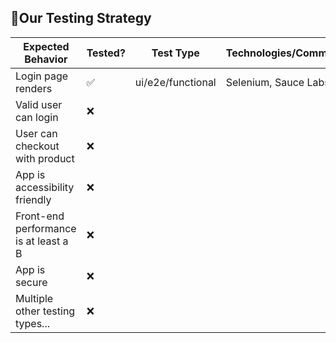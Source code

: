## 🧪Our Testing Strategy

| Expected Behavior                     | Tested? | Test Type         | Technologies/Comments |
|---------------------------------------| -- | ----------------- | ---------------- |
| Login page renders                    | ✅  | ui/e2e/functional | Selenium, Sauce Labs                 |
| Valid user can login                  | ❌  |  | |
| User can checkout with product        | ❌  |  | |
| App is accessibility friendly         | ❌  |  | |
| Front-end performance is at least a B | ❌  |  | |
| App is secure                         | ❌  |  | |
| Multiple other testing types...       | ❌  |  | |
